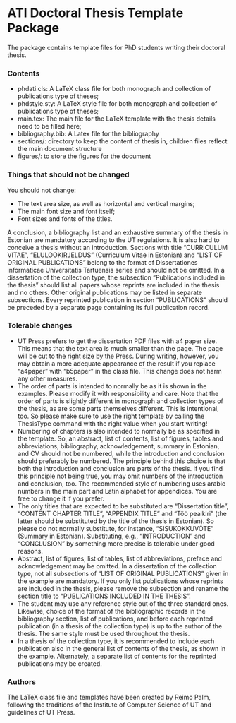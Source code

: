 # ATI Doctoral Thesis Template Package

The package contains template files for PhD students writing their doctoral thesis.
	
### Contents

- phdati.cls: A LaTeX class file for both monograph and collection of publications type of theses;
- phdstyle.sty: A LaTeX style file for both monograph and collection of publications type of theses;
- main.tex: The main file for the LaTeX template with the thesis details need to be filled here;
- bibliography.bib: A Latex file for the bibliography 
- sections/: directory to keep the content of thesis in, children files reflect the main document structure 
- figures/: to store the figures for the document

### Things that should not be changed

You should not change:

- The text area size, as well as horizontal and vertical margins;
- The main font size and font itself;
- Font sizes and fonts of the titles.

A conclusion, a bibliography list and an exhaustive summary of the thesis in Estonian are mandatory according to the UT regulations. It is also hard to conceive a thesis without an introduction. Sections with title “CURRICULUM VITAE”, “ELULOOKIRJELDUS” (Curriculum Vitae in Estonian) and “LIST OF ORIGINAL PUBLICATIONS” belong to the format of Dissertationes informaticae Universitatis Tartuensis series and should not be omitted. In a dissertation of the collection type, the subsection “Publications included in the thesis” should list all papers whose reprints are included in the thesis and no others. Other original publications may be listed in separate subsections. Every reprinted publication in section “PUBLICATIONS” should be preceded by a separate page containing its full publication record.

### Tolerable changes

- UT Press prefers to get the dissertation PDF files with a4 paper size. This means that the text area is much smaller than the page. The page will be cut to the right size by the Press. During writing, however, you may obtain a more adequate appearance of the result if you replace “a4paper” with “b5paper” in the class file. This change does not harm any other measures.
- The order of parts is intended to normally be as it is shown in the examples. Please modify it with responsibility and care. Note that the order of parts is slightly different in monograph and collection types of the thesis, as are some parts themselves different. This is intentional, too. So please make sure to use the right template by calling the ThesisType command with the right value when you start writing!
- Numbering of chapters is also intended to normally be as specified in the template. So, an abstract, list of contents, list of figures, tables and abbreviations, bibliography, acknowledgement, summary in Estonian, and CV should not be numbered, while the introduction and conclusion should preferably be numbered. The principle behind this choice is that both the introduction and conclusion are parts of the thesis. If you find this principle not being true, you may omit numbers of the introduction and conclusion, too. The recommended style of numbering uses arabic numbers in the main part and Latin alphabet for appendices. You are free to change it if you prefer.
- The only titles that are expected to be substituted are “Dissertation title”, “CONTENT CHAPTER TITLE”, “APPENDIX TITLE” and “Töö pealkiri” (the latter should be substituted by the title of the thesis in Estonian). So please do not normally substitute, for instance, “SISUKOKKUVÕTE” (Summary in Estonian). Substituting, e.g., “INTRODUCTION” and “CONCLUSION” by something more precise is tolerable under good reasons.
- Abstract, list of figures, list of tables, list of abbreviations, preface and acknowledgement may be omitted. In a dissertation of the collection type, not all subsections of “LIST OF ORIGINAL PUBLICATIONS” given in the example are mandatory. If you only list publications whose reprints are included in the thesis, please remove the subsection and rename the section title to “PUBLICATIONS INCLUDED IN THE THESIS”.
- The student may use any reference style out of the three standard ones. Likewise, choice of the format of the bibliographic records in the bibliography section, list of publications, and before each reprinted publication (in a thesis of the collection type) is up to the author of the thesis. The same style must be used throughout the thesis.
- In a thesis of the collection type, it is recommended to include each publication also in the general list of contents of the thesis, as shown in the example. Alternately, a separate list of contents for the reprinted publications may be created.


### Authors
The LaTeX class file and templates have been created by Reimo Palm, following the traditions of the Institute of Computer Science of UT and guidelines of UT Press.
